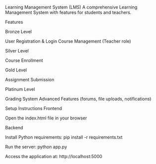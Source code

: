 Learning Management System (LMS)
A comprehensive Learning Management System with features for students and teachers.

Features

Bronze Level

User Registration & Login
Course Management (Teacher role)

Silver Level

Course Enrollment

Gold Level

Assignment Submission

Platinum Level

Grading System
Advanced Features (forums, file uploads, notifications)

Setup Instructions
Frontend

Open the index.html file in your browser

Backend

Install Python requirements: pip install -r requirements.txt

Run the server: python app.py

Access the application at: http://localhost:5000
